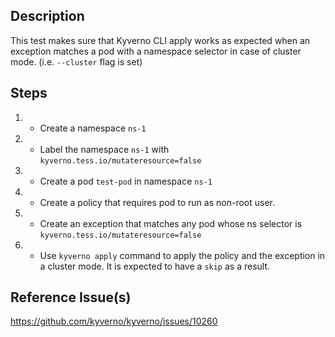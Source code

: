 ## Description

This test makes sure that Kyverno CLI apply works as expected when an exception matches a pod with a namespace selector in case of cluster mode. (i.e. `--cluster` flag is set)

## Steps

1.  - Create a namespace `ns-1`
1.  - Label the namespace `ns-1` with `kyverno.tess.io/mutateresource=false`
1.  - Create a pod `test-pod` in namespace `ns-1`
1.  - Create a policy that requires pod to run as non-root user.
1.  - Create an exception that matches any pod whose ns selector is `kyverno.tess.io/mutateresource=false`
1.  - Use `kyverno apply` command to apply the policy and the exception in a cluster mode. It is expected to have a `skip` as a result.

## Reference Issue(s)

https://github.com/kyverno/kyverno/issues/10260
